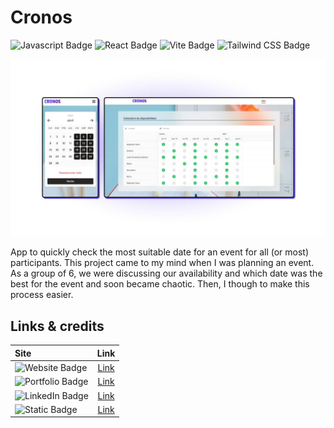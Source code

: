 # Cronos

![Javascript Badge](https://img.shields.io/badge/Javascript-yellow?logo=Javascript)
![React Badge](https://img.shields.io/badge/React-blue?logo=React)
![Vite Badge](https://img.shields.io/badge/Vite-purple?logo=vite&logoColor=yellow)
![Tailwind CSS Badge](https://img.shields.io/badge/Tailwind%20CSS-lightblue?logo=tailwindcss)

![screenshot of Cronos website](src/images/screenshot.jpg)

App to quickly check the most suitable date for an event for all (or most) participants. This project came to my mind when I was planning an event. As a group of 6, we were discussing our availability and which date was the best for the event and soon became chaotic. Then, I though to make this process easier.

## Links & credits

| Site                                                                                                                                    |                       Link                        |
| :-------------------------------------------------------------------------------------------------------------------------------------- | :-----------------------------------------------: |
| ![Website Badge](https://img.shields.io/badge/Project_website-green)                                                                    |      [Link](https://cronos-app.vercel.app/)       |
| ![Portfolio Badge](https://img.shields.io/badge/Portfolio-8A2BE2?link=www.michaelmadlos.com)                                            |       [Link](https://www.michaelmadlos.com)       |
| ![LinkedIn Badge](https://img.shields.io/badge/LinkedIn-blue?logo=Linkedin&link=https%3A%2F%2Fwww.linkedin.com%2Fin%2Fmichaelmadlos%2F) | [Link](https://www.linkedin.com/in/michaelmadlos) |
| ![Static Badge](https://img.shields.io/badge/Fontawesome-yellow?label=Icons)                                                            |         [Link](https://fontawesome.com/)          |
